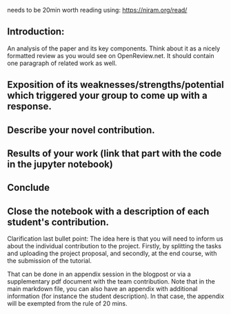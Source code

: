 needs to be 20min worth reading using: https://niram.org/read/


## Introduction: 

An analysis of the paper and its key components. Think about it as a nicely formatted review as you would see on OpenReview.net. It should contain one paragraph of related work as well.

## Exposition of its weaknesses/strengths/potential which triggered your group to come up with a response.


## Describe your novel contribution.

## Results of your work (link that part with the code in the jupyter notebook)

## Conclude

## Close the notebook with a description of each student's contribution.

Clarification last bullet point:
The idea here is that you will need to inform us about the individual contribution to the project. Firstly, by splitting the tasks and uploading the project proposal, and secondly, at the end course, with the submission of the tutorial.

That can be done in an appendix session in the blogpost or via a supplementary pdf document with the team contribution. Note that in the main markdown file, you can also have an appendix with additional information (for instance the student description). In that case, the appendix will be exempted from the rule of 20 mins.